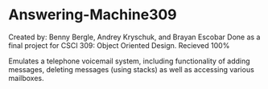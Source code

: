 # Answering-Machine309

Created by: Benny Bergle, Andrey Kryschuk, and Brayan Escobar
Done as a final project for CSCI 309: Object Oriented Design. Recieved 100%

Emulates a telephone voicemail system, including functionality of adding messages, deleting messages (using stacks) as well as accessing various mailboxes.
